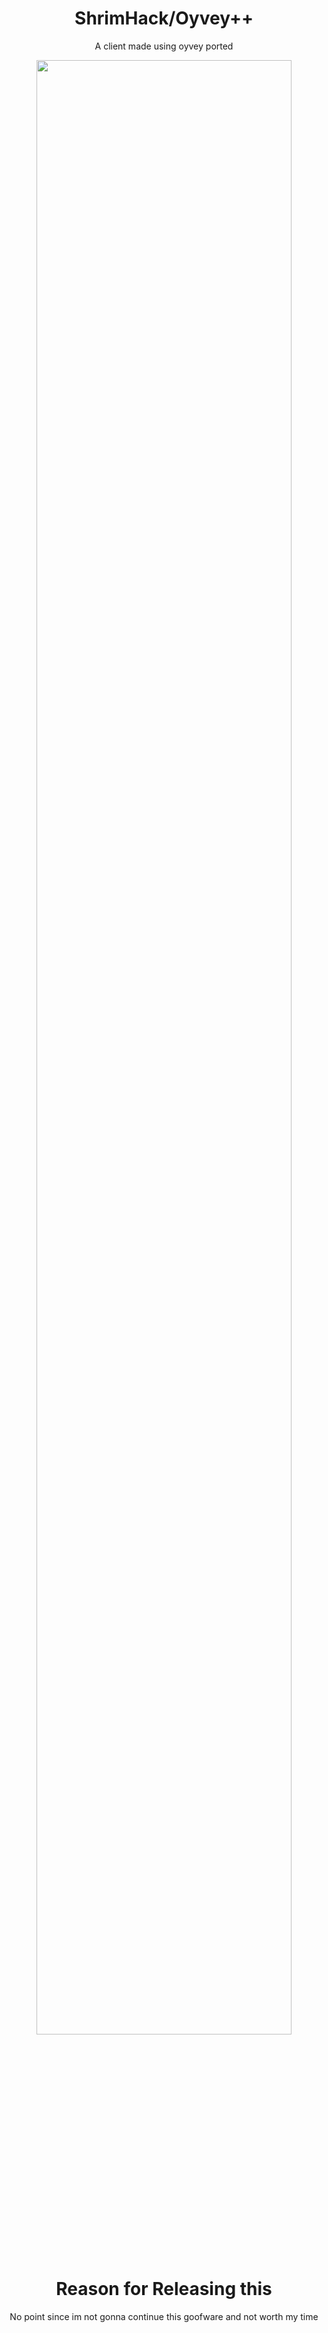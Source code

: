 <div align="center">

# ShrimHack/Oyvey++
A client made using oyvey ported

<img src="https://i.imgur.com/8aOoTmc.png" width="90%" />

# Reason for Releasing this
No point since im not gonna continue this goofware and not worth my time

</div>
